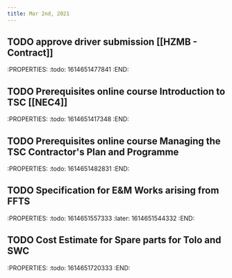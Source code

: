 ```yaml
---
title: Mar 2nd, 2021
---
```


## TODO approve driver submission [[HZMB - Contract]]
:PROPERTIES:
:todo: 1614651477841
:END:
## TODO Prerequisites online course Introduction to TSC [[NEC4]]
:PROPERTIES:
:todo: 1614651417348
:END:
## TODO Prerequisites online course Managing the TSC Contractor's Plan and Programme
:PROPERTIES:
:todo: 1614651482831
:END:
## TODO Specification for E&M Works arising from FFTS
:PROPERTIES:
:todo: 1614651557333
:later: 1614651544332
:END:
## TODO Cost Estimate for Spare parts for Tolo and SWC
:PROPERTIES:
:todo: 1614651720333
:END:
##
